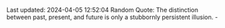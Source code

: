Last updated: 2024-04-05 12:52:04
Random Quote: The distinction between past, present, and future is only a stubbornly persistent illusion. - 